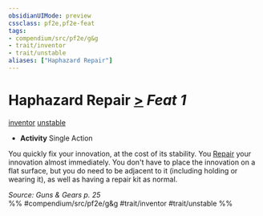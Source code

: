 ```yaml
---
obsidianUIMode: preview
cssclass: pf2e,pf2e-feat
tags:
- compendium/src/pf2e/g&g
- trait/inventor
- trait/unstable
aliases: ["Haphazard Repair"]
---
```

# Haphazard Repair  [>](/rules/core-rulebook/chapter-9-playing-the-game.md#Actions "Single Action") *Feat 1*  
[inventor](/rules/traits/inventor-g-g.md)  [unstable](/rules/traits/unstable-g-g.md)  

- **Activity** Single Action

You quickly fix your innovation, at the cost of its stability. You [Repair](/rules/actions/repair.md) your innovation almost immediately. You don't have to place the innovation on a flat surface, but you do need to be adjacent to it (including holding or wearing it), as well as having a repair kit as normal.

*Source: Guns & Gears p. 25*  
%% #compendium/src/pf2e/g&g #trait/inventor #trait/unstable %%